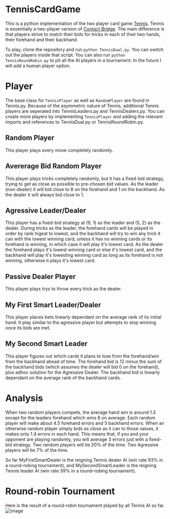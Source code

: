 # TennisCardGame
This is a python implementation of the two player card game [Tennis](https://etgdesign.com/games/tennis/). Tennis is essentially a two-player version of [Contact Bridge](https://en.wikipedia.org/wiki/Contract_bridge). The main difference is that players strive to match their bids for tricks in each of their two hands, their forehand and their backhand.

To play, clone the repository and run `python TennisDual.py`. You can switch out the players inside that script. You can also run `python TennisRoundRobin.py` to pit all the AI players in a tournament. In the future I will add a human player option.

# Player
The base class for `TennisPlayer` as well as `RandomPlayer` are found in Tennis.py. Because of the asymmetric nature of Tennis, additional Tennis players are seperated into TennisLeaders.py and TennisDealers.py. You can create more players by implementing `TennisPlayer` and adding the relevant imports and references to TennisDual.py or TennisRoundRobin.py.

## Random Player
This player plays every move completely randomly.
## Avererage Bid Random Player ##
This player plays tricks completely randomly, but it has a fixed-bid strategy, trying to get as close as possible to pre-chosen bid values. As the leader \(non-dealer\) it will bid close to 8 on the forehand and 1 on the backhand. As the dealer it will always bid close to 1.
## Agressive Leader/Dealer
This player has a fixed-bid strategy at \(9, 1\) as the leader and \(5, 2\) as the dealer. During tricks as the leader, the forehand cards will be played in order by rank higest to lowest, and the backhand will try to win any trick it can with the lowest winning card, unless it has no winning cards or its forehand is winning, in which case it will play it's lowest card. As the dealer the forehand plays it's lowest winning card or else it's lowest card, and the backhand will play it's lowesting winning card as long as its forehand is not winning, otherwise it plays it's lowest card.
## Passive Dealer Player
This player plays trys to throw every trick as the dealer.
## My First Smart Leader/Dealer
This player places bets linearly dependant on the average rank of its initial hand. It play similar to the agressive player but attempts to stop winning once its bids are met.
## My Second Smart Leader
This player figures out which cards it plans to lose from the forehand/win from the backhand ahead of time. The forehand bid is 12 minus the sum of the backhand bids (which assumes the dealer will bid 0 on the forehand), plus adhoc solution for the Agressive Dealer. The backhand bid is linearly dependant on the average rank of the backhand cards.

# Analysis
When two random players compete, the average hand win is around 1.3 except for the leaders forehand which wins 8 on average. Each random player will make about 4.5 forehand errors and 5 backhand errors. When an otherwise random player simply bids as close as it can to those values, it makes only 1.4 errors in each hand. This means that, if you and your opponent are playing randomly, you will average 3 errors just with a fixed-bid strategy. Two random players will tie 20% of the time. Two Agressive players will tie 7% of the time.

So far MyFirstSmartDealer is the reigning Tennis dealer AI \(win rate 93% in a round-robing tournament\), and MySecondSmartLeader is the reigning Tennis leader AI \(win rate 39% in a round-robing tournament\).

# Round-robin Tournament
Here is the result of a round-robin tournament played by all Tennis AI so far.
![image](https://github.com/DavidK0/TennisCardGame/assets/9288945/0de51de4-95d6-4bb8-8f50-79ddc3569c4f)

